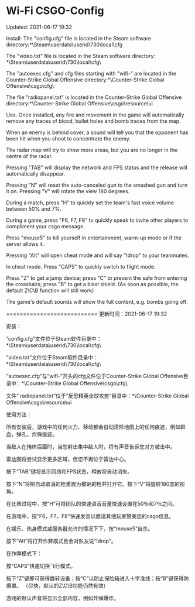 # Wi-Fi CSGO-Config
Updated: 2021-06-17 19:32

Install:
The "config.cfg" file is located in the Steam software directory:*\Steam\userdata\userid\730\local\cfg

The "video.txt" file is located in the Steam software directory: *\Steam\userdata\userid\730\local\cfg\

The "autoexec.cfg" and cfg files starting with "wifi-" are located in the Counter-Strike Global Offensive directory:*\Counter-Strike Global Offensive\csgo\cfg\

The file "radiopanel.txt" is located in the Counter-Strike Global Offensive directory:*\Counter-Strike Global Offensive\csgo\resource\ui

Ues.
Once installed, any fire and movement in the game will automatically remove any traces of blood, bullet holes and bomb traces from the map.

When an enemy is behind cover, a sound will tell you that the opponent has been hit when you shoot to concentrate the enemy.

The radar map will try to show more areas, but you are no longer in the centre of the radar.

Pressing "TAB" will display the network and FPS status and the release will automatically disappear.

Pressing "N" will reset the auto-canceled gun to the smashed gun and turn it on. Pressing "V" will rotate the view 180 degrees.

During a match, press "H" to quickly set the team's fast voice volume between 50% and 7%.

During a game, press "F6, F7, F8" to quickly speak to invite other players to compliment your csgo message.

Press "mouse5" to kill yourself in entertainment, warm-up mode or if the server allows it.

Pressing "Alt" will open cheat mode and will say "!drop" to your teammates.

In cheat mode.
Press "CAPS" to quickly switch to flight mode.

Press "Z" to get a jump device; press "C" to prevent the safe from entering the crosshairs; press "B" to get a blast shield. (As soon as possible, the default Z\C\B function will still work)

The game's default sounds will show the full content, e.g. bombs going off.

===========================
更新时间：2021-06-17 19:32

安装：

“config.cfg”文件位于Steam软件目录中：*\Steam\userdata\userid\730\local\cfg\

“video.txt”文件位于Steam软件目录中：*\Steam\userdata\userid\730\local\cfg\

“autoexec.cfg”与“wifi-”开头的cfg文件位于Counter-Strike Global Offensive目录中：*\Counter-Strike Global Offensive\csgo\cfg\

文件“ radiopanel.txt”位于“反恐精英全球攻势”目录中：*\Counter-Strike Global Offensive\csgo\resource\ui


使用方法：

所有安装后，游戏中的任何火力、移动都会自动清除地图上的任何痕迹，例如鲜血，弹孔，炸弹痕迹。

当敌人在掩体后面时，当您射击集中敌人时，将有声音告诉您对方被击中。

雷达图将尝试显示更多区域，但您不再位于雷达中心。

按下“TAB”键将显示网络和FPS状态，释放将自动消失。

按下“N”将把自动取消的枪重置为被砸的枪并打开它。按下“V”将旋转180度的视角。

在比赛过程中，按“H”可将团队的快速语音音量快速设置在50％和7％之间。

在游戏中，按“F6，F7，F8”快速发言以邀请其他玩家赞美您的csgo信息。

在娱乐、热身模式或服务器允许的情况下下，按“mouse5”自杀。

按下“Alt”将打开作弊模式且会对队友说“!drop”。

在作弊模式下：

按“CAPS”快速切换飞行模式。

按下“Z”键即可获得跳转设备；按“C”以防止保险箱进入十字准线；按“B”键获得防爆罩。 （尽快，默认的Z\C\B功能仍然有效）

游戏的默认声音将显示全部内容，例如炸弹爆炸。
